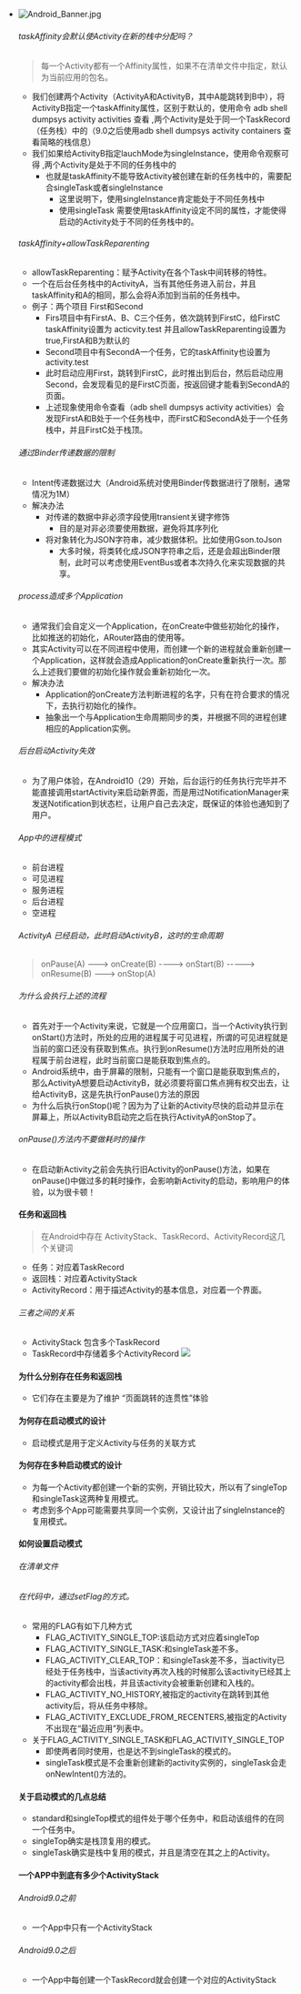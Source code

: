 - ![Android_Banner.jpg](https://upload-images.jianshu.io/upload_images/4997216-e887f9f9dcfb554a.jpg?imageMogr2/auto-orient/strip%7CimageView2/2/w/1240)
  ###### taskAffinity会默认使Activity在新的栈中分配吗？

  > 每一个Activity都有一个Affinity属性，如果不在清单文件中指定，默认为当前应用的包名。

  - 我们创建两个Activity（ActivityA和ActivityB，其中A能跳转到B中），将ActivityB指定一个taskAffinity属性，区别于默认的，使用命令 adb shell dumpsys activity activities 查看 ,两个Activity是处于同一个TaskRecord（任务栈）中的（9.0之后使用adb shell dumpsys activity containers 查看简略的栈信息）
  - 我们如果给ActivityB指定lauchMode为singleInstance，使用命令观察可得 ,两个Activity是处于不同的任务栈中的
    - 也就是taskAffinity不能导致Activity被创建在新的任务栈中的，需要配合singleTask或者singleInstance
      - 这里说明下，使用singleInstance肯定能处于不同任务栈中
      - 使用singleTask 需要使用taskAffinity设定不同的属性，才能使得启动的Activity处于不同的任务栈中的。

  ###### taskAffinity+allowTaskReparenting

  - allowTaskReparenting：赋予Activity在各个Task中间转移的特性。
  - 一个在后台任务栈中的ActivityA，当有其他任务进入前台，并且taskAffinity和A的相同，那么会将A添加到当前的任务栈中。
  - 例子：两个项目 First和Second
    - Firs项目中有FirstA、B、C三个任务，依次跳转到FirstC，给FirstC taskAffinity设置为 acticvity.test 并且allowTaskReparenting设置为true,FirstA和B为默认的
    - Second项目中有SecondA一个任务，它的taskAffinity也设置为activity.test
    - 此时启动应用First，跳转到FirstC，此时推出到后台，然后启动应用Second，会发现看见的是FirstC页面，按返回键才能看到SecondA的页面。
    - 上述现象使用命令查看（adb shell dumpsys activity activities）会发现FirstA和B处于一个任务栈中，而FirstC和SecondA处于一个任务栈中，并且FirstC处于栈顶。

  ###### 通过Binder传递数据的限制

  - Intent传递数据过大（Android系统对使用Binder传数据进行了限制，通常情况为1M）
  - 解决办法
    - 对传递的数据中非必须字段使用transient关键字修饰
      - 目的是对非必须要使用数据，避免将其序列化
    - 将对象转化为JSON字符串，减少数据体积。比如使用Gson.toJson
      - 大多时候，将类转化成JSON字符串之后，还是会超出Binder限制，此时可以考虑使用EventBus或者本次持久化来实现数据的共享。

  ###### process造成多个Application

  - 通常我们会自定义一个Application，在onCreate中做些初始化的操作，比如推送的初始化，ARouter路由的使用等。
  - 其实Activity可以在不同进程中使用，而创建一个新的进程就会重新创建一个Application，这样就会造成Application的onCreate重新执行一次。那么上述我们要做的初始化操作就会重新初始化一次。
  - 解决办法
    - Application的onCreate方法判断进程的名字，只有在符合要求的情况下，去执行初始化的操作。
    - 抽象出一个与Application生命周期同步的类，并根据不同的进程创建相应的Application实例。

  ###### 后台启动Activity失效

  - 为了用户体验，在Android10（29）开始，后台运行的任务执行完毕并不能直接调用startActivity来启动新界面，而是用过NotificationManager来发送Notification到状态栏，让用户自己去决定，既保证的体验也通知到了用户。

  ###### App中的进程模式
  - 前台进程
  - 可见进程
  - 服务进程
  - 后台进程
  - 空进程
  ###### ActivityA  已经启动，此时启动ActivityB，这时的生命周期
  > onPause(A) ---> onCreate(B) ----> onStart(B) -----> onResume(B) ---> onStop(A)
  ###### 为什么会执行上述的流程
  - 首先对于一个Activity来说，它就是一个应用窗口，当一个Activity执行到onStart()方法时，所处的应用的进程属于可见进程，所谓的可见进程就是当前的窗口还没有获取到焦点。执行到onResume()方法时应用所处的进程属于前台进程，此时当前窗口是能获取到焦点的。
  - Android系统中，由于屏幕的限制，只能有一个窗口是能获取到焦点的，那么ActivityA想要启动ActivityB，就必须要将窗口焦点拥有权交出去，让给ActivityB，这是先执行onPause()方法的原因
  - 为什么后执行onStop()呢？因为为了让新的Activity尽快的启动并显示在屏幕上，所以ActivityB启动完之后在执行ActivityA的onStop了。
  ###### onPause()方法内不要做耗时的操作
  - 在启动新Activity之前会先执行旧Activity的onPause()方法，如果在onPause()中做过多的耗时操作，会影响新Activity的启动，影响用户的体验，以为很卡顿！

  #### 任务和返回栈
  > 在Android中存在 ActivityStack、TaskRecord、ActivityRecord这几个关键词
  - 任务：对应着TaskRecord
  - 返回栈：对应着ActivityStack
  - ActivityRecord：用于描述Activity的基本信息，对应着一个界面。
  ###### 三者之间的关系
  - ActivityStack 包含多个TaskRecord
  - TaskRecord中存储着多个ActivityRecord
  ![](https://images.xiaozhuanlan.com/photo/2019/538ab2817daa3d825e06c1cf161ef709.png)

  #### 为什么分别存在任务和返回栈
  - 它们存在主要是为了维护 “页面跳转的连贯性”体验

  #### 为何存在启动模式的设计
  - 启动模式是用于定义Activity与任务的关联方式
  #### 为何存在多种启动模式的设计
  - 为每一个Activity都创建一个新的实例，开销比较大，所以有了singleTop和singleTask这两种复用模式。
  - 考虑到多个App可能需要共享同一个实例，又设计出了singleInstance的复用模式。
  #### 如何设置启动模式
  ###### 在清单文件
  ###### 在代码中，通过setFlag的方式。
  -  常用的FLAG有如下几种方式
      - FLAG_ACTIVITY_SINGLE_TOP:该启动方式对应着singleTop
      - FLAG_ACTIVITY_SINGLE_TASK:和singleTask差不多。
      - FLAG_ACTIVITY_CLEAR_TOP：和singleTask差不多，当activity已经处于任务栈中，当该activity再次入栈的时候那么该activity已经其上的activity都会出栈，并且该activity会被重新创建和入栈的。
      - FLAG_ACTIVITY_NO_HISTORY,被指定的activity在跳转到其他activity后，将从任务中移除。
      - FLAG_ACTIVITY_EXCLUDE_FROM_RECENTERS,被指定的Activity不出现在“最近应用”列表中。
  -  关于FLAG_ACTIVITY_SINGLE_TASK和FLAG_ACTIVITY_SINGLE_TOP 
      -  即使两者同时使用，也是达不到singleTask的模式的。
      -  singleTask模式是不会重新创建新的activity实例的，singleTask会走onNewIntent()方法的。

  #### 关于启动模式的几点总结

  - standard和singleTop模式的组件处于哪个任务中，和启动该组件的在同一个任务中。
  - singleTop确实是栈顶复用的模式。
  - singleTask确实是栈中复用的模式，并且是清空在其之上的Activity。

  #### 一个APP中到底有多少个ActivityStack

  ###### Android9.0之前

  - 一个App中只有一个ActivityStack

  ###### Android9.0之后

  - 一个App中每创建一个TaskRecord就会创建一个对应的ActivityStack